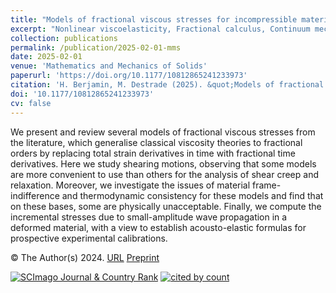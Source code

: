 ```yaml
---
title: "Models of fractional viscous stresses for incompressible materials"
excerpt: "Nonlinear viscoelasticity, Fractional calculus, Continuum mechanics, Rheology"
collection: publications
permalink: /publication/2025-02-01-mms
date: 2025-02-01
venue: 'Mathematics and Mechanics of Solids'
paperurl: 'https://doi.org/10.1177/10812865241233973'
citation: 'H. Berjamin, M. Destrade (2025). &quot;Models of fractional viscous stresses for incompressible materials&quot;, <i>Mathematics and Mechanics of Solids</i> 30(2), 540-555.'
doi: '10.1177/10812865241233973'
cv: false
---
```


We present and review several models of fractional viscous stresses from the literature, which generalise classical viscosity theories to fractional orders by replacing total strain derivatives in time with fractional time derivatives. Here we study shearing motions, observing that some models are more convenient to use than others for the analysis of shear creep and relaxation. Moreover, we investigate the issues of material frame-indifference and thermodynamic consistency for these models and find that on these bases, some are physically unacceptable. Finally, we compute the incremental stresses due to small-amplitude wave propagation in a deformed material, with a view to establish acousto-elastic formulas for prospective experimental calibrations. 

© The Author(s) 2024. [URL](https://journals.sagepub.com/doi/10.1177/10812865241233973) [Preprint](https://doi.org/10.48550/arXiv.2311.00414)

<a href="https://www.scimagojr.com/journalsearch.php?q=28703&amp;tip=sid&amp;exact=no" title="SCImago Journal &amp; Country Rank"><img border="0" src="https://www.scimagojr.com/journal_img.php?id=28703" alt="SCImago Journal &amp; Country Rank"  /></a>     <a href="https://www.scopus.com/inward/record.url?scp=86000742955" target="_blank"><image alt="cited by count" border="0" src="https://api.elsevier.com/content/abstract/citation-count?eid=2-s2.0-86000742955&amp;httpAccept=image%2Fjpeg&amp;apiKey=577024bd0f9be314e8f4c239512901c6"/></a>